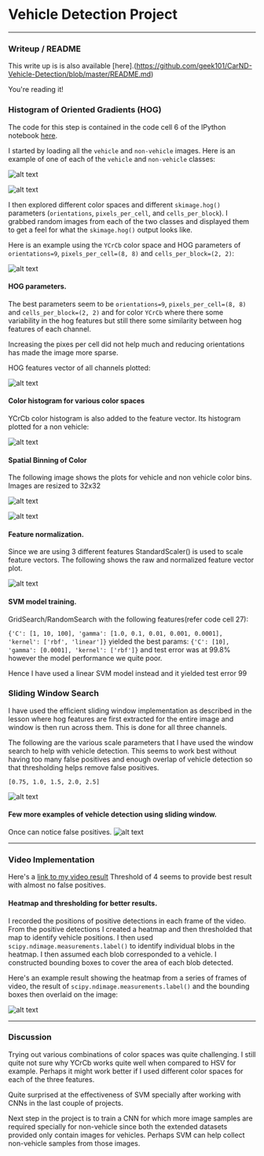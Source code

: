 

# Vehicle Detection Project

[//]: # (Image References)
[image1]: ./output_images/hog_RGB.png
[image2]: ./output_images/hog_HSV.png
[image3]: ./output_images/hog_YCrCb.png
[image4]: ./output_images/hog_LUV.png
[image5]: ./output_images/hog_YCrCb_features.png
[image6]: ./output_images/hog_YCrCb_features.png
[image7]: ./output_images/vehicle_YCrCb_spatial.png
[image8]: ./output_images/non-vehicle_YCrCb_spatial.png
[image9]: ./output_images/vehicle_YCrCb_hist.png
[image10]: ./output_images/vehicle_raw_scaled.png
[image11]: ./output_images/sliding_window_overlapped.png
[image12]: ./output_images/test_detection.png
[image13]: ./output_images/vehicle_heat_boundary.png
[image14]: ./output_images/vehicle_img.png
[image15]: ./output_images/non_vehcile_img.png
[video1]: ./output_videos/project_video.mp4

---
### Writeup / README

This write up is is also available [here].(https://github.com/geek101/CarND-Vehicle-Detection/blob/master/README.md)  

You're reading it!

### Histogram of Oriented Gradients (HOG)

The code for this step is contained in the code cell 6 of the IPython notebook [here](https://github.com/geek101/CarND-Vehicle-Detection/blob/master/vehicle_detection.ipynb).

I started by loading all the `vehicle` and `non-vehicle` images.  Here is an example of one of each of the `vehicle` and `non-vehicle` classes:

![alt text][image14]

![alt text][image15]

I then explored different color spaces and different `skimage.hog()` parameters (`orientations`, `pixels_per_cell`, and `cells_per_block`).  I grabbed random images from each of the two classes and displayed them to get a feel for what the `skimage.hog()` output looks like.

Here is an example using the `YCrCb` color space and HOG parameters of `orientations=9`, `pixels_per_cell=(8, 8)` and `cells_per_block=(2, 2)`:

![alt text][image3]

#### HOG parameters.

The best parameters seem to be `orientations=9`, `pixels_per_cell=(8, 8)` and `cells_per_block=(2, 2)` and for color `YCrCb` where there some variability in the hog features but still there some similarity between hog features of each channel.

Increasing the pixes per cell did not help much and reducing orientations has made the image more sparse.

HOG features vector of all channels plotted:

![alt text][image5]

#### Color histogram for various color spaces

YCrCb color histogram is also added to the feature vector. Its histogram
plotted for a non vehicle:

![alt text][image9]

#### Spatial Binning of Color

The following image shows the plots for vehicle and non vehicle color bins. Images are resized to 32x32

![alt text][image7]

![alt text][image8]

#### Feature normalization.

Since we are using 3 different features StandardScaler() is used to scale feature vectors. The following shows the raw and normalized feature vector plot.

![alt text][image10]

#### SVM model training.

GridSearch/RandomSearch with the following features(refer code cell 27):

`{'C': [1, 10, 100], 'gamma': [1.0, 0.1, 0.01, 0.001, 0.0001], 'kernel': ['rbf', 'linear']}`
yielded the best params:
`{'C': [10], 'gamma': [0.0001], 'kernel': ['rbf']}` and test error was at 99.8% however the model performance we quite poor.

Hence I have used a linear SVM model instead and it yielded test error 99

### Sliding Window Search

I have used the efficient sliding window implementation as described in the lesson where hog features are first extracted for the entire image and window is then run across them. This is done for all three channels.

The following are the various scale parameters that I have used the window search to help with vehicle detection. This seems to work best without having too many false positives and enough overlap of vehicle detection so that thresholding helps remove false positives.

`[0.75, 1.0, 1.5, 2.0, 2.5]`

![alt text][image11]

#### Few more examples of vehicle detection using sliding window.

Once can notice false positives.
![alt text][image12]

---

### Video Implementation

Here's a [link to my video result](./output_videos/project_video.mp4)
Threshold of 4 seems to provide best result with almost no false positives.

#### Heatmap and thresholding for better results.

I recorded the positions of positive detections in each frame of the video.  From the positive detections I created a heatmap and then thresholded that map to identify vehicle positions.  I then used `scipy.ndimage.measurements.label()` to identify individual blobs in the heatmap.  I then assumed each blob corresponded to a vehicle.  I constructed bounding boxes to cover the area of each blob detected.  

Here's an example result showing the heatmap from a series of frames of video, the result of `scipy.ndimage.measurements.label()` and the bounding boxes then overlaid on the image:

![alt text][image13]

---

### Discussion

Trying out various combinations of color spaces was quite challenging. I still quite not sure why YCrCb works quite well when compared to HSV for example. Perhaps it might work better if I used different color spaces for each of the three features.

Quite surprised at the effectiveness of SVM specially after working with CNNs in the last couple of projects.

Next step in the project is to train a CNN for which more image samples are required specially for non-vehicle since both the extended datasets provided only contain images for vehicles. Perhaps SVM can help collect non-vehicle samples from those images.

 

